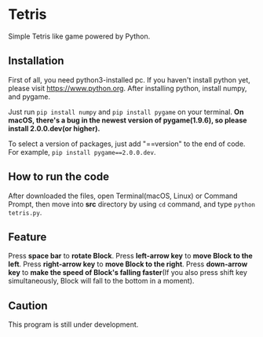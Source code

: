 # Tetris
 Simple Tetris like game powered by Python.

## Installation
First of all, you need python3-installed pc.
If you haven't install python yet, please visit https://www.python.org.
After installing python, install numpy, and pygame.

Just run `pip install numpy` and `pip install pygame` on your terminal.
**On macOS, there's a bug in the newest version of pygame(1.9.6),
so please install 2.0.0.dev(or higher).**

To select a version of packages, just add "==version" to the end of code.
For example, `pip install pygame==2.0.0.dev`.

## How to run the code
After downloaded the files, open Terminal(macOS, Linux) or Command Prompt, then move into **src** directory by using `cd` command, and type `python tetris.py`.

## Feature
Press **space bar** to **rotate Block**.
Press **left-arrow key** to **move Block to the left**.
Press **right-arrow key** to **move Block to the right**.
Press **down-arrow key** to **make the speed of Block's falling faster**(If you also press shift key simultaneously, Block will fall to the bottom in a moment).

## Caution
This program is still under development.
